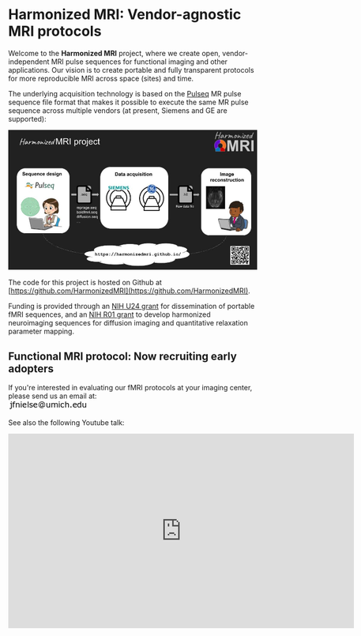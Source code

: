 # Harmonized MRI: Vendor-agnostic MRI protocols

Welcome to the **Harmonized MRI** project, where we create open, vendor-independent
MRI pulse sequences for functional imaging and other applications.
Our vision is to create portable and fully transparent protocols for
more reproducible MRI across space (sites) and time.

The underlying acquisition technology is based on the [Pulseq](http://pulseq.github.io/) 
MR pulse sequence file format
that makes it possible to execute the same MR pulse sequence across multiple vendors
(at present, Siemens and GE are supported):

![HarmonizedMRI](figs/hmri.jpg)

The code for this project is hosted on Github at
[https://github.com/HarmonizedMRI](https://github.com/HarmonizedMRI).

Funding is provided through an 
[NIH U24 grant](https://reporter.nih.gov/search/Y22HpwtGJ0GsUA9J9iqWoQ/project-details/10306940)
for dissemination of portable fMRI sequences, and an
[NIH R01 grant](https://reporter.nih.gov/search/Rc6iON3j_UieHv9Rbv10uQ/project-details/10704747)
to develop harmonized neuroimaging sequences for diffusion imaging and quantitative relaxation parameter mapping.

## Functional MRI protocol: Now recruiting early adopters

If you're interested in evaluating our fMRI protocols at your imaging center,
please send us an email at:  
![contact email](email.png)

See also the following Youtube talk:

<iframe width="700" height="394" src="https://www.youtube.com/embed/b5Il_A_et8o?si=z4qR-oA8bibG_uot" title="YouTube video player" frameborder="0" allow="accelerometer; autoplay; clipboard-write; encrypted-media; gyroscope; picture-in-picture; web-share" allowfullscreen></iframe>



<!--
We also welcome you to post your questions on our
[User Forum](https://github.com/HarmonizedMRI/UserForum/discussions).
-->
